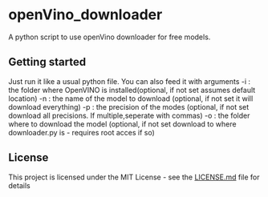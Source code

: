 # openVino_downloader
A python script to use openVino downloader for free models.

## Getting started
Just run it like a usual python file. You can also feed it with arguments
-i : the folder where OpenVINO is installed(optional, if not set assumes default location)
-n : the name of the model to download (optional, if not set it will download everything)
-p : the precision of the modes (optional, if not set download all precisions. If multiple,seperate with commas)
-o : the folder where to download the model (optional, if not set download to where downloader.py is - requires root acces if so)

## License

This project is licensed under the MIT License - see the [LICENSE.md](LICENSE.md) file for details
